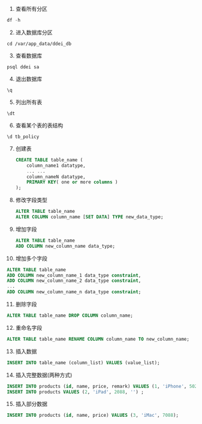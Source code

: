 1. 查看所有分区

  ```sql
  df -h
  ```


2. 进入数据库分区

  ```
  cd /var/app_data/ddei_db
  ```


3. 查看数据库

  ```plsql
  psql ddei sa
  ```


4. 退出数据库

  ```plsql
  \q
  ```


5. 列出所有表

  ```plsql
  \dt
  ```


6. 查看某个表的表结构

  ```plsql
  \d tb_policy
  ```

7. 创建表

   ```sql
   CREATE TABLE table_name (
       column_name1 datatype,
       ... ...
       column_nameN datatype,
       PRIMARY KEY( one or more columns ) 
   );
   ```

8. 修改字段类型

   ```sql
   ALTER TABLE table_name
   ALTER COLUMN column_name [SET DATA] TYPE new_data_type;
   ```

9. 增加字段

   ```sql
   ALTER TABLE table_name
   ADD COLUMN new_column_name data_type;
   ```

10. 增加多个字段

```sql
ALTER TABLE table_name
ADD COLUMN new_column_name_1 data_type constraint,
ADD COLUMN new_column_name_2 data_type constraint,
...
ADD COLUMN new_column_name_n data_type constraint;
```

11. 删除字段

```sql
ALTER TABLE table_name DROP COLUMN column_name;
```

12. 重命名字段

```sql
ALTER TABLE table_name RENAME COLUMN column_name TO new_column_name;
```
13. 插入数据

```sql
INSERT INTO table_name (column_list) VALUES (value_list);
```
14. 插入完整数据(两种方式)

```sql
INSERT INTO products (id, name, price, remark) VALUES (1, 'iPhone', 5028, '');
INSERT INTO products VALUES (2, 'iPad', 2088, '') ;
```
15. 插入部分数据

```sql
INSERT INTO products (id, name, price) VALUES (3, 'iMac', 7088);
```
